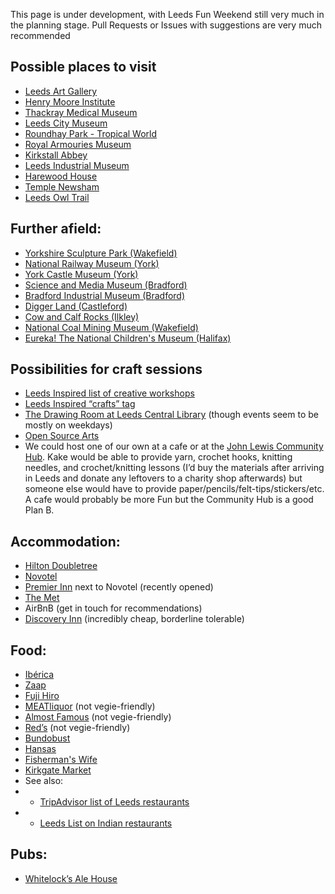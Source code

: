 This page is under development, with Leeds Fun Weekend still very much in the planning stage.  Pull Requests or Issues with suggestions are very much recommended

## Possible places to visit

* [Leeds Art Gallery](http://www.leeds.gov.uk/museumsandgalleries/Pages/Leeds-Art-Gallery.aspx)
* [Henry Moore Institute](https://www.henry-moore.org/visit/henry-moore-institute)
* [Thackray Medical Museum](http://www.thackraymedicalmuseum.co.uk/)
* [Leeds City Museum](http://www.leeds.gov.uk/museumsandgalleries/Pages/Leeds-City-Museum.aspx)
* [Roundhay Park - Tropical World](http://www.roundhaypark.org.uk/tropical-world-leeds/)
* [Royal Armouries Museum](https://royalarmouries.org/visit-us/leeds)
* [Kirkstall Abbey](http://www.leeds.gov.uk/museumsandgalleries/Pages/Kirkstall-Abbey.aspx)
* [Leeds Industrial Museum](http://www.leeds.gov.uk/museumsandgalleries/Pages/armleymills.aspx)
* [Harewood House](http://harewood.org/)
* [Temple Newsham](http://www.leeds.gov.uk/museumsandgalleries/Pages/Temple-Newsam.aspx)
* [Leeds Owl Trail](http://www.leedsowltrail.com/)

## Further afield:

* [Yorkshire Sculpture Park (Wakefield)](https://ysp.org.uk/)
* [National Railway Museum (York)](http://www.nrm.org.uk/)
* [York Castle Museum (York)](https://www.yorkcastlemuseum.org.uk/)
* [Science and Media Museum (Bradford)](https://www.scienceandmediamuseum.org.uk/)
* [Bradford Industrial Museum (Bradford)](http://www.bradfordmuseums.org/venues/bradford-industrial-museum)
* [Digger Land (Castleford)](https://www.diggerland.com/)
* [Cow and Calf Rocks (Ilkley)](https://www.visitbradford.com/thedms.aspx?dms=3&venue=2182686)
* [National Coal Mining Museum (Wakefield)](https://www.ncm.org.uk/)
* [Eureka! The National Children's Museum (Halifax)](https://www.eureka.org.uk/)

## Possibilities for craft sessions

* [Leeds Inspired list of creative workshops](https://www.leedsinspired.co.uk/creative-workshops-Leeds)
* [Leeds Inspired “crafts” tag](https://www.leedsinspired.co.uk/search?p=&wn=0&wt=3&ac=&df=&dt=&pg=&pp=2)
* [The Drawing Room at Leeds Central Library](https://www.leeds.gov.uk/leisure/libraries/music-and-art) (though events seem to be mostly on weekdays)
* [Open Source Arts](http://opensourcearts.co.uk/)
* We could host one of our own at a cafe or at the [John Lewis Community Hub](https://www.through-the-maze.org.uk/john-lewis-community-room-leeds/).  Kake would be able to provide yarn, crochet hooks, knitting needles, and crochet/knitting lessons (I’d buy the materials after arriving in Leeds and donate any leftovers to a charity shop afterwards) but someone else would have to provide paper/pencils/felt-tips/stickers/etc.  A cafe would probably be more Fun but the Community Hub is a good Plan B.

## Accommodation:

* [Hilton Doubletree](https://doubletree3.hilton.com/en/hotels/united-kingdom/doubletree-by-hilton-hotel-leeds-city-centre-LBACCDI/index.html)
* [Novotel](https://www.accorhotels.com/gb/hotel-3270-novotel-leeds-centre/index.shtml)
* [Premier Inn](https://www.premierinn.com/gb/en/hotels/england/west-yorkshire/leeds/leeds-city-centre-whitehall-road.html) next to Novotel (recently opened)
* [The Met](https://www.ihg.com/spnd/hotels/gb/en/leeds/leeks/hoteldetail)
* AirBnB (get in touch for recommendations)
* [Discovery Inn](https://discovery-inn-leeds.co.uk/) (incredibly cheap, borderline tolerable)

## Food:

* [Ibérica](https://www.ibericarestaurants.com/restaurants/iberica-leeds/)
* [Zaap](https://zaapthai.co.uk/locations/leeds/)
* [Fuji Hiro](https://merrioncentre.co.uk/units/fuji-hiro)
* [MEATliquor](https://meatliquor.com/restaurant/meatliquor-leeds/) (not vegie-friendly)
* [Almost Famous](http://www.almostfamousburgers.com/leeds.html) (not vegie-friendly)
* [Red’s](https://truebarbecue.com/leeds/) (not vegie-friendly)
* [Bundobust](http://bundobust.com/leeds/)
* [Hansas](http://hansasrestaurant.com/)
* [Fisherman's Wife](https://thefishermanswife.co.uk/our-takeaways/)
* [Kirkgate Market](https://www.leeds.gov.uk/leedsmarkets/street-food-at-kirkgate)
* See also:
* * [TripAdvisor list of Leeds restaurants](https://www.tripadvisor.co.uk/Restaurants-g186411-Leeds_West_Yorkshire_England.html])
* * [Leeds List on Indian restaurants](https://leeds-list.com/food-and-drink/feast-on-curries-pakoras-and-bhajis-at-the-finest-indian-restaurants-in-leeds/)

## Pubs:

* [Whitelock’s Ale House](http://www.whitelocksleeds.com/)
